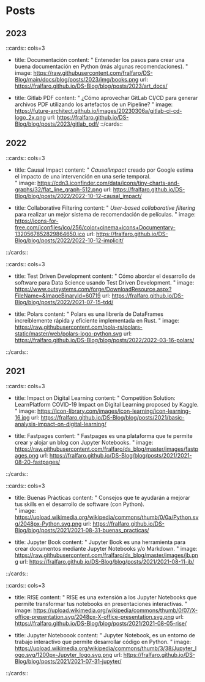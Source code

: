 # Posts

## 2023

::cards:: cols=3

- title:  Documentación
  content: "
  Enteneder los pasos para crear una buena documentación en Python (más algunas recomendaciones).
  "
  image: https://raw.githubusercontent.com/fralfaro/DS-Blog/main/docs/blog/posts/2023/img/books.png
  url: https://fralfaro.github.io/DS-Blog/blog/posts/2023/art_docs/

- title:  Gitlab PDF
  content: "
  ¿Cómo aprovechar GitLab CI/CD para generar archivos PDF utilizando los artefactos de un Pipeline?
  "
  image: https://future-architect.github.io/images/20230306a/gitlab-ci-cd-logo_2x.png
  url: https://fralfaro.github.io/DS-Blog/blog/posts/2023/gitlab_pdf/
::/cards::

## 2022

::cards:: cols=3

- title:  Causal Impact
  content: "
  *CausalImpact* creado por Google estima el impacto de una intervención en una serie temporal.  
  "
  image: https://cdn3.iconfinder.com/data/icons/tiny-charts-and-graphs/32/flat_line_graph-512.png
  url: https://fralfaro.github.io/DS-Blog/blog/posts/2022/2022-10-12-causal_impact/

- title:  Collaborative Filtering
  content: "
  *User-based collaborative filtering* para realizar un mejor sistema de recomendación de películas.
  "
  image: https://icons-for-free.com/iconfiles/ico/256/color+cinema+icons+Documentary-1320567852829864650.ico
  url: https://fralfaro.github.io/DS-Blog/blog/posts/2022/2022-10-12-implicit/

::/cards::

::cards:: cols=3

- title: Test Driven Development
  content: "
  Cómo abordar el desarrollo de software para Data Science usando Test Driven Development. 
  "
  image: https://www.outsystems.com/forge/DownloadResource.aspx?FileName=&ImageBinaryId=60719
  url: https://fralfaro.github.io/DS-Blog/blog/posts/2022/2021-07-15-tdd/

- title:  Polars
  content: "
  Polars es una librería de DataFrames increíblemente rápida y eficiente  implementada en Rust.
  "
  image: https://raw.githubusercontent.com/pola-rs/polars-static/master/web/polars-logo-python.svg
  url: https://fralfaro.github.io/DS-Blog/blog/posts/2022/2022-03-16-polars/



::/cards::

## 2021

::cards:: cols=3

- title:  Impact on Digital Learning
  content: "
  Competition Solution:  LearnPlatform  COVID-19 Impact on Digital Learning proposed by Kaggle. 
  "
  image: https://icon-library.com/images/icon-learning/icon-learning-16.jpg
  url: https://fralfaro.github.io/DS-Blog/blog/posts/2021/basic-analysis-impact-on-digital-learning/

- title:  Fastpages
  content: "
  Fastpages es una plataforma que te permite crear y alojar un blog con Jupyter Notebooks. 
  "
  image: https://raw.githubusercontent.com/fralfaro/ds_blog/master/images/fastpages.png
  url: https://fralfaro.github.io/DS-Blog/blog/posts/2021/2021-08-20-fastpages/

::/cards::

::cards:: cols=3

- title:  Buenas Prácticas
  content: "
  Consejos que te ayudarán a mejorar tus skills en el desarrollo de software (con Python).  
  "
  image: https://upload.wikimedia.org/wikipedia/commons/thumb/0/0a/Python.svg/2048px-Python.svg.png
  url: https://fralfaro.github.io/DS-Blog/blog/posts/2021/2021-08-31-buenas_practicas/

- title:  Jupyter Book
  content: "
  Jupyter Book es una herramienta para crear documentos mediante Jupyter Notebooks y/o Markdown. 
  "
  image: https://raw.githubusercontent.com/fralfaro/ds_blog/master/images/jb.png
  url: https://fralfaro.github.io/DS-Blog/blog/posts/2021/2021-08-11-jb/


::/cards::

::cards:: cols=3

- title: RISE
  content: "
  RISE es una extensión a los Jupyter Notebooks que permite transformar
  tus notebooks en presentaciones interactivas.
  "
  image: https://upload.wikimedia.org/wikipedia/commons/thumb/0/07/X-office-presentation.svg/2048px-X-office-presentation.svg.png
  url: https://fralfaro.github.io/DS-Blog/blog/posts/2021/2021-08-05-rise/

- title: Jupyter Noteboook
  content: "
  Jupyter Notebook, es un entorno de trabajo interactivo que permite desarrollar código en Python.
  "
  image: https://upload.wikimedia.org/wikipedia/commons/thumb/3/38/Jupyter_logo.svg/1200px-Jupyter_logo.svg.png
  url: https://fralfaro.github.io/DS-Blog/blog/posts/2021/2021-07-31-jupyter/

::/cards::